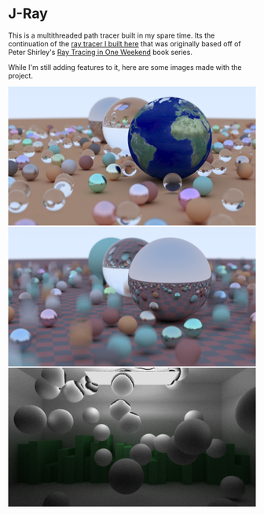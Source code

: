 # J-Ray

This is a multithreaded path tracer built in my spare time. Its the continuation of the [ray tracer I built here](https://github.com/petersbob/raytracer) that was originally based off of Peter Shirley's [Ray Tracing in One Weekend](https://raytracing.github.io/) book series.

While I'm still adding features to it, here are some images made with the project.

![Earth](examples/earth.jpg)
![Motion Blur](examples/motionblur.jpg)
![WIP](examples/wip.jpg)
